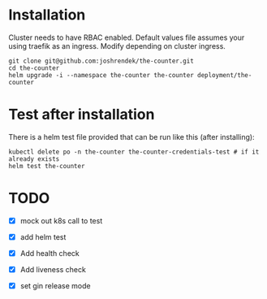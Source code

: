 # Installation

Cluster needs to have RBAC enabled. Default values file assumes your using traefik as an ingress. 
Modify depending on cluster ingress.

```
git clone git@github.com:joshrendek/the-counter.git
cd the-counter
helm upgrade -i --namespace the-counter the-counter deployment/the-counter
```

# Test after installation

There is a helm test file provided that can be run like this (after installing):

```
kubectl delete po -n the-counter the-counter-credentials-test # if it already exists
helm test the-counter
```

# TODO
* [x] mock out k8s call to test
* [x] add helm test
* [x] Add health check
* [x] Add liveness check
* [x] set gin release mode


